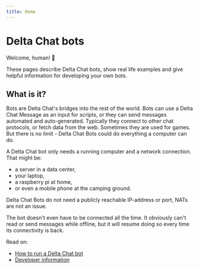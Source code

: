 ```yaml
---
title: Home
---
```


# Delta Chat bots

Welcome, human! 🤖

These pages describe Delta Chat bots, show real life examples and give helpful information for developing your own bots.


## What is it?

Bots are Delta Chat's bridges into the rest of the world. 
Bots can use a Delta Chat Message as an input for scripts, or they can send messages automated and auto-generated.
Typically they connect to other chat protocols, or fetch data from the web. 
Sometimes they are used for games.
But there is no limit - Delta Chat Bots could do everything a computer can do.

A Delta Chat bot only needs a running computer and a network connection. That might be:

* a server in a data center,
* your laptop,
* a raspberry pi at home,
* or even a mobile phone at the camping ground. 

Delta Chat Bots do not need a publicly reachable IP-address or port, NATs are not an issue.

The bot doesn't even have to be connected all the time. It obviously can't read or send messages while offline, but it will resume doing so every time its connectivity is back.

Read on:
* [How to run a Delta Chat bot](howto.html)
* [Developer information](development.html)
